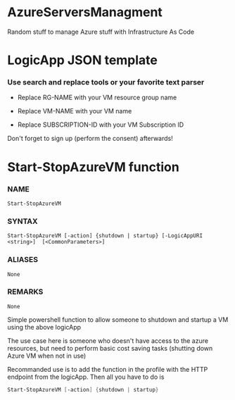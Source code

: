 # AzureServersManagment
Random stuff to manage Azure stuff with Infrastructure As Code

# LogicApp JSON template
### Use search and replace tools or your favorite text parser

* Replace RG-NAME with your VM resource group name

* Replace VM-NAME with your VM name

* Replace SUBSCRIPTION-ID with your VM Subscription ID

Don't forget to sign up (perform the consent) afterwards!

# Start-StopAzureVM function

### NAME
    Start-StopAzureVM

### SYNTAX
    Start-StopAzureVM [-action] {shutdown | startup} [-LogicAppURI <string>]  [<CommonParameters>]


### ALIASES
    None


### REMARKS
    None


Simple powershell function to allow someone to shutdown and startup a VM using the above logicApp

The use case here is someone who doesn't have access to the azure resources, but need to perform basic cost saving tasks (shutting down Azure VM when not in use)

Recommanded use is to add the function in the profile with the HTTP endpoint from the logicApp.
Then all you have to do is

```Powershell
Start-StopAzureVM [-action] {shutdown | startup}
```